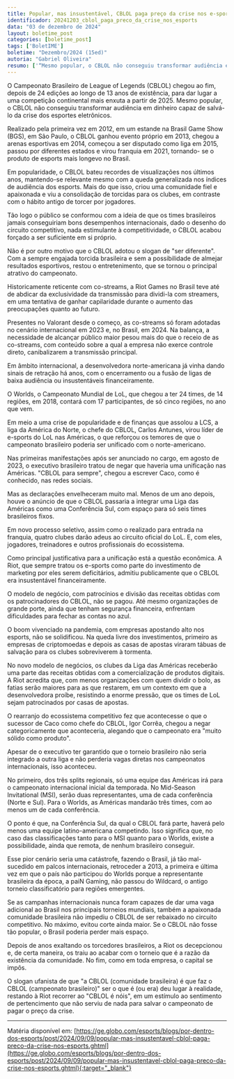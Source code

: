 ```yaml
---
title: Popular, mas insustentável, CBLOL paga preço da crise nos e-sports
identificador: 20241203_cblol_paga_preco_da_crise_nos_esports
data: "03 de dezembro de 2024"
layout: boletime_post
categories: [boletime_post]
tags: ['BoletIME']
boletime: "Dezembro/2024 (15ed)"
autoria: "Gabriel Oliveira"
resumo: ['“Mesmo popular, o CBLOL não conseguiu transformar audiência em dinheiro capaz de salvá-lo da crise dos esportes eletrônicos [..]”. Matéria da Globo Esportes que traz à tona a volatilidade do atual modelo de negócios dos jogos eletrônicos e E-Sports']
---
```



O Campeonato Brasileiro de League of Legends (CBLOL) chegou ao fim, depois de 24 edições ao longo de 13 anos de existência, para dar lugar a uma competição continental mais enxuta a partir de 2025. Mesmo popular, o CBLOL não conseguiu transformar audiência em dinheiro capaz de salvá-lo da crise dos esportes eletrônicos.

Realizado pela primeira vez em 2012, em um estande na Brasil Game Show (BGS), em São Paulo, o CBLOL ganhou evento próprio em 2013, chegou a arenas esportivas em 2014, começou a ser disputado como liga em 2015, passou por diferentes estados e virou franquia em 2021, tornando- se o produto de esports mais longevo no Brasil.

Em popularidade, o CBLOL bateu recordes de visualizações nos últimos anos, mantendo-se relevante mesmo com a queda generalizada nos índices de audiência dos esports. Mais do que isso, criou uma comunidade fiel e apaixonada e viu a consolidação de torcidas para os clubes, em contraste com o hábito antigo de torcer por jogadores.

Tão logo o público se conformou com a ideia de que os times brasileiros jamais conseguiriam bons desempenhos internacionais, dado o desenho do circuito competitivo, nada estimulante à competitividade, o CBLOL acabou forçado a ser suficiente em si próprio.

Não é por outro motivo que o CBLOL adotou o slogan de "ser diferente". Com a sempre engajada torcida brasileira e sem a possibilidade de almejar resultados esportivos, restou o entretenimento, que se tornou o principal atrativo do campeonato.

Historicamente reticente com co-streams, a Riot Games no Brasil teve até de abdicar da exclusividade da transmissão para dividi-la com streamers, em uma tentativa de ganhar capilaridade durante o aumento das preocupações quanto ao futuro.

Presentes no Valorant desde o começo, as co-streams só foram adotadas no cenário internacional em 2023 e, no Brasil, em 2024. Na balança, a necessidade de alcançar público maior pesou mais do que o receio de as co-streams, com conteúdo sobre a qual a empresa não exerce controle direto, canibalizarem a transmissão principal.

Em âmbito internacional, a desenvolvedora norte-americana já vinha dando sinais de retração há anos, com o encerramento ou a fusão de ligas de baixa audiência ou insustentáveis financeiramente.

O Worlds, o Campeonato Mundial de LoL, que chegou a ter 24 times, de 14 regiões, em 2018, contará com 17 participantes, de só cinco regiões, no ano que vem.

Em meio a uma crise de popularidade e de finanças que assolou a LCS, a liga da América do Norte, o chefe do CBLOL, Carlos Antunes, virou líder de e-sports do LoL nas Américas, o que reforçou os temores de que o campeonato brasileiro poderia ser unificado com o norte-americano.

Nas primeiras manifestações após ser anunciado no cargo, em agosto de 2023, o executivo brasileiro tratou de negar que haveria uma unificação nas Américas. "CBLOL para sempre", chegou a escrever Caco, como é conhecido, nas redes sociais.

Mas as declarações envelheceram muito mal. Menos de um ano depois, houve o anúncio de que o CBLOL passaria a integrar uma Liga das Américas como uma Conferência Sul, com espaço para só seis times brasileiros fixos.

Em novo processo seletivo, assim como o realizado para entrada na franquia, quatro clubes darão adeus ao circuito oficial do LoL. E, com eles, jogadores, treinadores e outros profissionais do ecossistema.

Como principal justificativa para a unificação está a questão econômica. A Riot, que sempre tratou os e-sports como parte do investimento de marketing por eles serem deficitários, admitiu publicamente que o CBLOL era insustentável financeiramente.

O modelo de negócio, com patrocínios e divisão das receitas obtidas com os patrocinadores do CBLOL, não se pagou. Até mesmo organizações de grande porte, ainda que tenham segurança financeira, enfrentam dificuldades para fechar as contas no azul.

O boom vivenciado na pandemia, com empresas apostando alto nos esports, não se solidificou. Na queda livre dos investimentos, primeiro as empresas de criptomoedas e depois as casas de apostas viraram tábuas de salvação para os clubes sobreviverem à tormenta.

No novo modelo de negócios, os clubes da Liga das Américas receberão uma parte das receitas obtidas com a comercialização de produtos digitais. A Riot acredita que, com menos organizações com quem dividir o bolo, as fatias serão maiores para as que restarem, em um contexto em que a desenvolvedora proíbe, resistindo a enorme pressão, que os times de LoL sejam patrocinados por casas de apostas.

O rearranjo do ecossistema competitivo fez que acontecesse o que o sucessor de Caco como chefe do CBLOL, Igor Corrêa, chegou a negar categoricamente que aconteceria, alegando que o campeonato era "muito sólido como produto".

Apesar de o executivo ter garantido que o torneio brasileiro não seria integrado a outra liga e não perderia vagas diretas nos campeonatos internacionais, isso aconteceu.

No primeiro, dos três splits regionais, só uma equipe das Américas irá para o campeonato internacional inicial da temporada. No Mid-Season Invitational (MSI), serão duas representantes, uma de cada conferência (Norte e Sul). Para o Worlds, as Américas mandarão três times, com ao menos um de cada conferência.

O ponto é que, na Conferência Sul, da qual o CBLOL fará parte, haverá pelo menos uma equipe latino-americana competindo. Isso significa que, no caso das classificações tanto para o MSI quanto para o Worlds, existe a possibilidade, ainda que remota, de nenhum brasileiro conseguir.

Esse pior cenário seria uma catástrofe, fazendo o Brasil, já tão mal-sucedido em palcos internacionais, retroceder a 2013, a primeira e última vez em que o país não participou do Worlds porque a representante brasileira da época, a paiN Gaming, não passou do Wildcard, o antigo torneio classificatório para regiões emergentes.

Se as campanhas internacionais nunca foram capazes de dar uma vaga adicional ao Brasil nos principais torneios mundiais, também a apaixonada comunidade brasileira não impediu o CBLOL de ser rebaixado no circuito competitivo. No máximo, evitou corte ainda maior. Se o CBLOL não fosse tão popular, o Brasil poderia perder mais espaço.

Depois de anos exaltando os torcedores brasileiros, a Riot os decepcionou e, de certa maneira, os traiu ao acabar com o torneio que é a razão da existência da comunidade. No fim, como em toda empresa, o capital se impôs.

O slogan ufanista de que "a CBLOL (comunidade brasileira) é que faz o CBLOL (campeonato brasileiro)" ser o que é (ou era) deu lugar à realidade, restando à Riot recorrer ao "CBLOL é nóis", em um estímulo ao sentimento de pertencimento que não serviu de nada para salvar o campeonato de pagar o preço da crise.

---

Matéria disponível em: [https://ge.globo.com/esports/blogs/por-dentro-dos-esports/post/2024/09/09/popular-mas-insustentavel-cblol-paga-preco-da-crise-nos-esports.ghtml](https://ge.globo.com/esports/blogs/por-dentro-dos-esports/post/2024/09/09/popular-mas-insustentavel-cblol-paga-preco-da-crise-nos-esports.ghtml){:target="_blank"}
